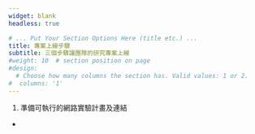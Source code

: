```yaml
---
widget: blank
headless: true

# ... Put Your Section Options Here (title etc.) ...
title: 專案上線步驟
subtitle: 三個步驟讓團隊的研究專案上線
#weight: 10  # section position on page
#design:
  # Choose how many columns the section has. Valid values: 1 or 2.
#  columns: '1'
---
```


1. 準備可執行的網路實驗計畫及連結

- 
